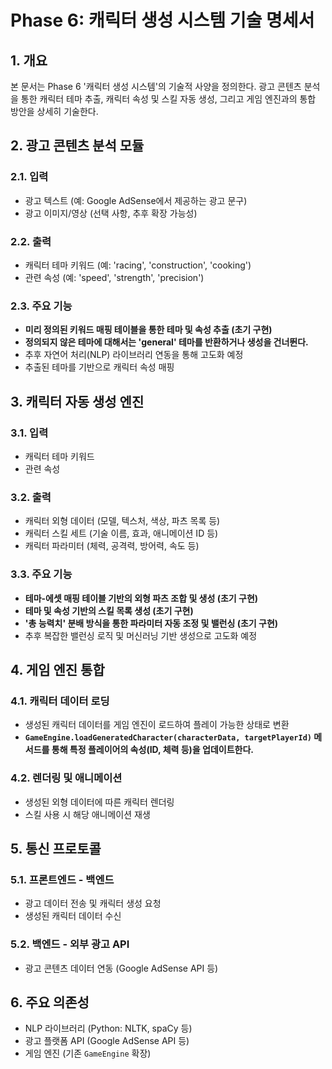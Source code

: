 # Phase 6: 캐릭터 생성 시스템 기술 명세서

## 1. 개요

본 문서는 Phase 6 '캐릭터 생성 시스템'의 기술적 사양을 정의한다. 광고 콘텐츠 분석을 통한 캐릭터 테마 추출, 캐릭터 속성 및 스킬 자동 생성, 그리고 게임 엔진과의 통합 방안을 상세히 기술한다.

## 2. 광고 콘텐츠 분석 모듈

### 2.1. 입력
*   광고 텍스트 (예: Google AdSense에서 제공하는 광고 문구)
*   광고 이미지/영상 (선택 사항, 추후 확장 가능성)

### 2.2. 출력
*   캐릭터 테마 키워드 (예: 'racing', 'construction', 'cooking')
*   관련 속성 (예: 'speed', 'strength', 'precision')

### 2.3. 주요 기능
*   **미리 정의된 키워드 매핑 테이블을 통한 테마 및 속성 추출 (초기 구현)**
*   **정의되지 않은 테마에 대해서는 'general' 테마를 반환하거나 생성을 건너뛴다.**
*   추후 자연어 처리(NLP) 라이브러리 연동을 통해 고도화 예정
*   추출된 테마를 기반으로 캐릭터 속성 매핑

## 3. 캐릭터 자동 생성 엔진

### 3.1. 입력
*   캐릭터 테마 키워드
*   관련 속성

### 3.2. 출력
*   캐릭터 외형 데이터 (모델, 텍스처, 색상, 파츠 목록 등)
*   캐릭터 스킬 세트 (기술 이름, 효과, 애니메이션 ID 등)
*   캐릭터 파라미터 (체력, 공격력, 방어력, 속도 등)

### 3.3. 주요 기능
*   **테마-에셋 매핑 테이블 기반의 외형 파츠 조합 및 생성 (초기 구현)**
*   **테마 및 속성 기반의 스킬 목록 생성 (초기 구현)**
*   **'총 능력치' 분배 방식을 통한 파라미터 자동 조정 및 밸런싱 (초기 구현)**
*   추후 복잡한 밸런싱 로직 및 머신러닝 기반 생성으로 고도화 예정

## 4. 게임 엔진 통합

### 4.1. 캐릭터 데이터 로딩
*   생성된 캐릭터 데이터를 게임 엔진이 로드하여 플레이 가능한 상태로 변환
*   **`GameEngine.loadGeneratedCharacter(characterData, targetPlayerId)` 메서드를 통해 특정 플레이어의 속성(ID, 체력 등)을 업데이트한다.**

### 4.2. 렌더링 및 애니메이션
*   생성된 외형 데이터에 따른 캐릭터 렌더링
*   스킬 사용 시 해당 애니메이션 재생

## 5. 통신 프로토콜

### 5.1. 프론트엔드 - 백엔드
*   광고 데이터 전송 및 캐릭터 생성 요청
*   생성된 캐릭터 데이터 수신

### 5.2. 백엔드 - 외부 광고 API
*   광고 콘텐츠 데이터 연동 (Google AdSense API 등)

## 6. 주요 의존성
*   NLP 라이브러리 (Python: NLTK, spaCy 등)
*   광고 플랫폼 API (Google AdSense API 등)
*   게임 엔진 (기존 `GameEngine` 확장)
